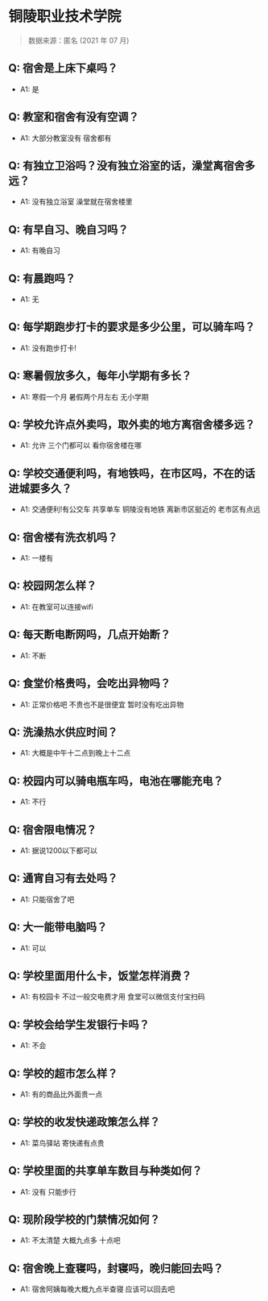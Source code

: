 # 铜陵职业技术学院

> 数据来源：匿名 (2021 年 07 月)

## Q: 宿舍是上床下桌吗？

- A1: 是

## Q: 教室和宿舍有没有空调？

- A1: 大部分教室没有 宿舍都有

## Q: 有独立卫浴吗？没有独立浴室的话，澡堂离宿舍多远？

- A1: 没有独立浴室 澡堂就在宿舍楼里

## Q: 有早自习、晚自习吗？

- A1: 有晚自习

## Q: 有晨跑吗？

- A1: 无

## Q: 每学期跑步打卡的要求是多少公里，可以骑车吗？

- A1: 没有跑步打卡!

## Q: 寒暑假放多久，每年小学期有多长？

- A1: 寒假一个月 暑假两个月左右 无小学期

## Q: 学校允许点外卖吗，取外卖的地方离宿舍楼多远？

- A1: 允许 三个门都可以 看你宿舍楼在哪

## Q: 学校交通便利吗，有地铁吗，在市区吗，不在的话进城要多久？

- A1: 交通便利!有公交车 共享单车 铜陵没有地铁 离新市区挺近的 老市区有点远

## Q: 宿舍楼有洗衣机吗？

- A1: 一楼有

## Q: 校园网怎么样？

- A1: 在教室可以连接wifi

## Q: 每天断电断网吗，几点开始断？

- A1: 不断

## Q: 食堂价格贵吗，会吃出异物吗？

- A1: 正常价格吧 不贵也不是很便宜 暂时没有吃出异物

## Q: 洗澡热水供应时间？

- A1: 大概是中午十二点到晚上十二点

## Q: 校园内可以骑电瓶车吗，电池在哪能充电？

- A1: 不行

## Q: 宿舍限电情况？

- A1: 据说1200以下都可以

## Q: 通宵自习有去处吗？

- A1: 只能宿舍了吧

## Q: 大一能带电脑吗？

- A1: 可以

## Q: 学校里面用什么卡，饭堂怎样消费？

- A1: 有校园卡 不过一般交电费才用 食堂可以微信支付宝扫码

## Q: 学校会给学生发银行卡吗？

- A1: 不会

## Q: 学校的超市怎么样？

- A1: 有的商品比外面贵一点

## Q: 学校的收发快递政策怎么样？

- A1: 菜鸟驿站 寄快递有点贵

## Q: 学校里面的共享单车数目与种类如何？

- A1: 没有 只能步行

## Q: 现阶段学校的门禁情况如何？

- A1: 不太清楚 大概九点多 十点吧

## Q: 宿舍晚上查寝吗，封寝吗，晚归能回去吗？

- A1: 宿舍阿姨每晚大概九点半查寝 应该可以回去吧

